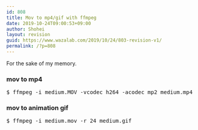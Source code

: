 ```yaml
---
id: 808
title: Mov to mp4/gif with ffmpeg
date: 2019-10-24T09:00:53+09:00
author: Shohei
layout: revision
guid: https://www.wazalab.com/2019/10/24/803-revision-v1/
permalink: /?p=808
---
```

For the sake of my memory.

### mov to mp4


 
<pre class="theme:dark-terminal lang:default decode:true " >$ ffmpeg -i medium.MOV -vcodec h264 -acodec mp2 medium.mp4</pre> 



### mov to animation gif

 
<pre class="theme:dark-terminal lang:default decode:true " >$ ffmpeg -i medium.mov -r 24 medium.gif</pre> 

